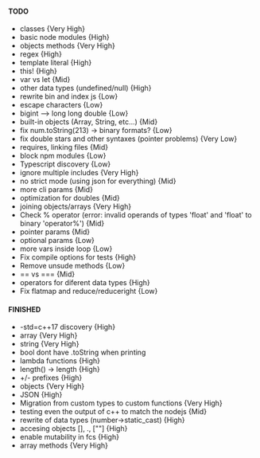 #### TODO
- classes {Very High}
- basic node modules {High}
- objects methods {Very High}
- regex {High}
- template literal {High}
- this! {High}
- var vs let {Mid}
- other data types (undefined/null) {High}
- rewrite bin and index js {Low}
- escape characters {Low}
- bigint --> long long double {Low}
- built-in objects (Array, String, etc...) {Mid}
- fix num.toString(213) -> binary formats? {Low}
- fix double stars and other syntaxes (pointer problems) {Very Low}
- requires, linking files {Mid}
- block npm modules {Low}
- Typescript discovery {Low}
- ignore multiple includes {Very High}
- no strict mode (using json for everything) {Mid}
- more cli params {Mid}
- optimization for doubles {Mid}  
- joining objects/arrays {Very High}
- Check % operator (error: invalid operands of types 'float' and 'float' to binary 'operator%') {Mid}
- pointer params  {Mid}  
- optional params  {Low}  
- more vars inside loop  {Low}
- Fix compile options for tests {High}
- Remove unsude methods {Low}
- == vs === {Mid}
- operators for diferent data types {High}
- Fix flatmap and reduce/reduceright {Low}


#### FINISHED
- -std=c++17 discovery {High}
- array {Very High}
- string {Very High}
- bool dont have .toString when printing
- lambda functions {High}
- length() -> length {High}
- +/- prefixes {High}
- objects {Very High}
- JSON {High}
- Migration from custom types to custom functions {Very High}
- testing even the output of c++ to match the nodejs {Mid}
- rewrite of data types (number->static_cast<double>) {High}
- accesing objects [], ., [""] {High}
- enable mutability in fcs {High}
- array methods {Very High}
